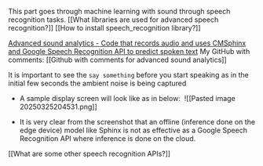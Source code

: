 
This part goes through machine learning with sound through speech recognition tasks.
[[What libraries are used for advanced speech recognition?]]
[[How to install speech_recognition library?]]

[Advanced sound analytics - Code that records audio and uses CMSphinx and Google Speech Recognition API to predict spoken text](https://github.com/drfuzzi/INF2009_SoundAnalytics/blob/main/Codes/microphone_recognition.py)
My GitHub with comments: [[Github with comments for advanced sound analytics]]


It is important to see the `say something` before you start speaking as in the initial few seconds the ambient noise is being captured
- A sample display screen will look like as in below: 
![[Pasted image 20250325204531.png]]

- It is very clear from the screenshot that an offline (inference done on the edge device) model like Sphinx is not as effective as a Google Speech Recognition API where inference is done on the cloud.

[[What are some other speech recognition APIs?]]
